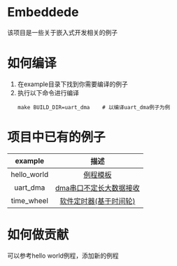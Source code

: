 # Embeddede
该项目是一些关于嵌入式开发相关的例子
# 如何编译
1. 在example目录下找到你需要编译的例子
2. 执行以下命令进行编译
   ```shell
   make BUILD_DIR=uart_dma    # 以编译uart_dma例子为例
   ```
# 项目中已有的例子
| example     | 描述 |
| :---:       | :---: |
| hello_world | [例程模板](https://github.com/luck-jay/embeddede/tree/master/example/hello_world) |
| uart_dma    | [dma串口不定长大数据接收](https://github.com/luck-jay/embeddede/tree/master/example/uart_dma) |
| time_wheel  | [软件定时器(基于时间轮)](https://github.com/luck-jay/embeddede/tree/master/example/time_wheel) |

# 如何做贡献
可以参考hello world例程，添加新的例程